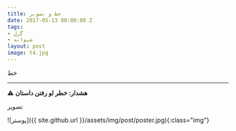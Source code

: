 ```yaml
---
title: خط و تصویر
date: 2017-05-13 00:00:00 Z
tags:
- گرل
- شیوانه
layout: post
image: t4.jpg
---
```


خط
* * *

⚠️ **هشدار: خطر لو رفتن داستان**

تصویر

![پوستر]({{ site.github.url }}/assets/img/post/poster.jpg){:class="img"}
